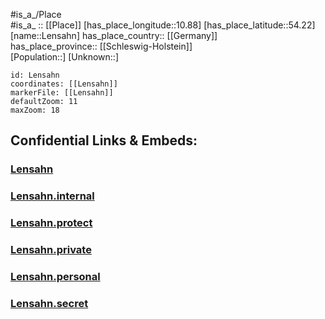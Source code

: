 ﻿---
location: [54.22,10.88] 
mapzoom: [7,12] 
mapmarker: city 
type: City
tags:
- geo/City


SpocWebEntityId: 31942
isDeleted: false
confidential: public

---
#is_a_/Place  
#is_a_ :: [[Place]] 
[has_place_longitude::10.88] 
[has_place_latitude::54.22] 
[name::Lensahn] 
has_place_country:: [[Germany]]  
has_place_province:: [[Schleswig-Holstein]]  
[Population::] 
[Unknown::] 


```leaflet
id: Lensahn
coordinates: [[Lensahn]] 
markerFile: [[Lensahn]] 
defaultZoom: 11 
maxZoom: 18
```


## Confidential Links & Embeds: 

### [Lensahn](/_public/Earth/Continent/Europe/Europe~Central/Germany/Germany~West/Schleswig-Holstein/counties~SH/Ostholstein/cities~Ostholstein/Lensahn.md) 

### [Lensahn.internal](/_internal/Earth/Continent/Europe/Europe~Central/Germany/Germany~West/Schleswig-Holstein/counties~SH/Ostholstein/cities~Ostholstein/Lensahn.internal.md) 

### [Lensahn.protect](/_protect/Earth/Continent/Europe/Europe~Central/Germany/Germany~West/Schleswig-Holstein/counties~SH/Ostholstein/cities~Ostholstein/Lensahn.protect.md) 

### [Lensahn.private](/_private/Earth/Continent/Europe/Europe~Central/Germany/Germany~West/Schleswig-Holstein/counties~SH/Ostholstein/cities~Ostholstein/Lensahn.private.md) 

### [Lensahn.personal](/_personal/Earth/Continent/Europe/Europe~Central/Germany/Germany~West/Schleswig-Holstein/counties~SH/Ostholstein/cities~Ostholstein/Lensahn.personal.md) 

### [Lensahn.secret](/_secret/Earth/Continent/Europe/Europe~Central/Germany/Germany~West/Schleswig-Holstein/counties~SH/Ostholstein/cities~Ostholstein/Lensahn.secret.md) 
